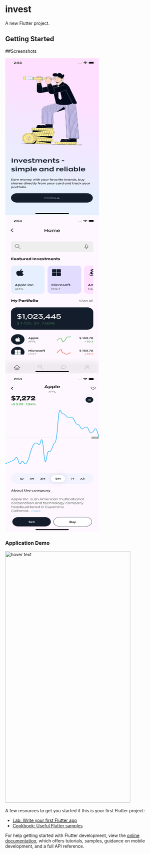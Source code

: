 # invest

A new Flutter project.

## Getting Started

##Screenshots
<div style=display="inline-block";>
       <img src="https://github.com/nav0713/images/blob/master/crypto1.png" width="300" height="500" title="hover text">
       <img src="https://github.com/nav0713/images/blob/master/crypto2.png" width="300" height="500" title="hover text">
         <img src="https://github.com/nav0713/images/blob/master/crypto3.png" width="300" height="500" title="hover text">
       <h3>         Application Demo</h3>
 <img src="https://media.giphy.com/media/eycgUxkBwRbBRAjmO6/giphy.gif" width="400" height="800" title="hover text">

A few resources to get you started if this is your first Flutter project:

- [Lab: Write your first Flutter app](https://docs.flutter.dev/get-started/codelab)
- [Cookbook: Useful Flutter samples](https://docs.flutter.dev/cookbook)

For help getting started with Flutter development, view the
[online documentation](https://docs.flutter.dev/), which offers tutorials,
samples, guidance on mobile development, and a full API reference.
